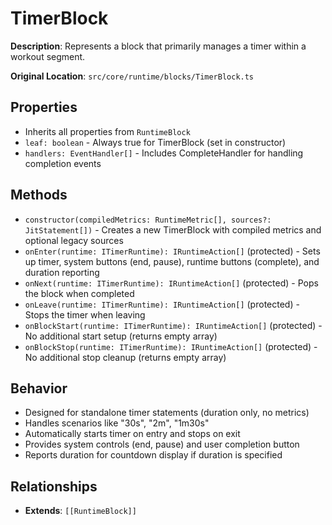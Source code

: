 # TimerBlock

**Description**: Represents a block that primarily manages a timer within a workout segment.

**Original Location**: `src/core/runtime/blocks/TimerBlock.ts`

## Properties

*   Inherits all properties from `RuntimeBlock`
*   `leaf: boolean` - Always true for TimerBlock (set in constructor)
*   `handlers: EventHandler[]` - Includes CompleteHandler for handling completion events

## Methods

*   `constructor(compiledMetrics: RuntimeMetric[], sources?: JitStatement[])` - Creates a new TimerBlock with compiled metrics and optional legacy sources
*   `onEnter(runtime: ITimerRuntime): IRuntimeAction[]` (protected) - Sets up timer, system buttons (end, pause), runtime buttons (complete), and duration reporting
*   `onNext(runtime: ITimerRuntime): IRuntimeAction[]` (protected) - Pops the block when completed
*   `onLeave(runtime: ITimerRuntime): IRuntimeAction[]` (protected) - Stops the timer when leaving
*   `onBlockStart(runtime: ITimerRuntime): IRuntimeAction[]` (protected) - No additional start setup (returns empty array)
*   `onBlockStop(runtime: ITimerRuntime): IRuntimeAction[]` (protected) - No additional stop cleanup (returns empty array)

## Behavior

*   Designed for standalone timer statements (duration only, no metrics)
*   Handles scenarios like "30s", "2m", "1m30s"
*   Automatically starts timer on entry and stops on exit
*   Provides system controls (end, pause) and user completion button
*   Reports duration for countdown display if duration is specified

## Relationships
*   **Extends**: `[[RuntimeBlock]]`